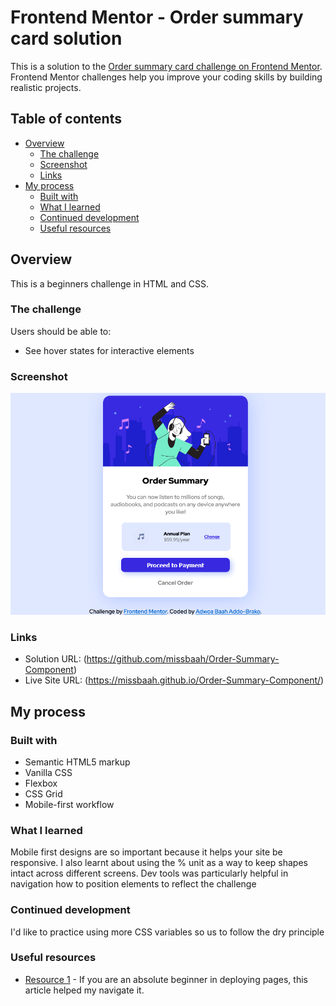 # Frontend Mentor - Order summary card solution

This is a solution to the [Order summary card challenge on Frontend Mentor](https://www.frontendmentor.io/challenges/order-summary-component-QlPmajDUj). Frontend Mentor challenges help you improve your coding skills by building realistic projects. 

## Table of contents

- [Overview](#overview)
  - [The challenge](#the-challenge)
  - [Screenshot](#screenshot)
  - [Links](#links)
- [My process](#my-process)
  - [Built with](#built-with)
  - [What I learned](#what-i-learned)
  - [Continued development](#continued-development)
  - [Useful resources](#useful-resources)


## Overview

This is a beginners challenge in HTML and CSS.

### The challenge

Users should be able to:

- See hover states for interactive elements

### Screenshot

![A screenshot of my work](images/Screenshot%202022-05-25%20at%2020-41-50%20Frontend%20Mentor%20Order%20summary%20card.png)


### Links

- Solution URL: (https://github.com/missbaah/Order-Summary-Component)
- Live Site URL: (https://missbaah.github.io/Order-Summary-Component/)

## My process

### Built with

- Semantic HTML5 markup
- Vanilla CSS 
- Flexbox
- CSS Grid
- Mobile-first workflow


### What I learned

Mobile first designs are so important because it helps your site be responsive. I also learnt about using the % unit as a way to keep shapes intact across different screens. Dev tools was particularly helpful in navigation how to position elements to reflect the challenge


### Continued development

I'd like to practice using more CSS variables so us to follow the dry principle 


### Useful resources

- [Resource 1](https://www.codecademy.com/article/f1-u3-github-pages) - If you are an absolute beginner in deploying pages, this article helped my navigate it.
